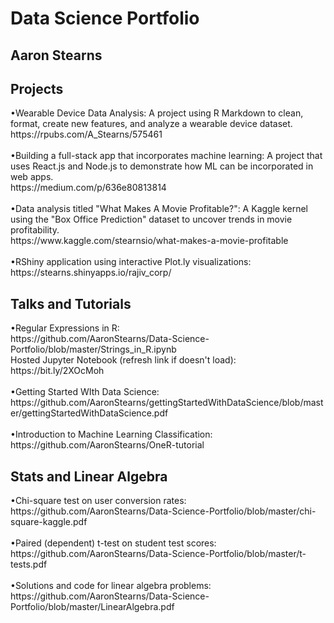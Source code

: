 # Data Science Portfolio
## Aaron Stearns 
<h2>Projects</h2>
•Wearable Device Data Analysis: A project using R Markdown to clean, format, create new features, and analyze a wearable device dataset.
<br>
https://rpubs.com/A_Stearns/575461
<br>
<br>
•Building a full-stack app that incorporates machine learning: A project that uses React.js and Node.js to demonstrate how ML can be incorporated in web apps.
<br>
https://medium.com/p/636e80813814
<br>
<br>
•Data analysis titled "What Makes A Movie Profitable?": A Kaggle kernel using the "Box Office Prediction" dataset to uncover trends in movie profitability.
<br> 
https://www.kaggle.com/stearnsio/what-makes-a-movie-profitable
<br>
<br>
•RShiny application using interactive Plot.ly visualizations:
<br>
https://stearns.shinyapps.io/rajiv_corp/
<br>
<h2>Talks and Tutorials</h2>
•Regular Expressions in R: 
<br>
https://github.com/AaronStearns/Data-Science-Portfolio/blob/master/Strings_in_R.ipynb 
<br>
Hosted Jupyter Notebook (refresh link if doesn't load): https://bit.ly/2XOcMoh  
<br>
<br>
•Getting Started WIth Data Science:
<br>
https://github.com/AaronStearns/gettingStartedWithDataScience/blob/master/gettingStartedWithDataScience.pdf
<br>
<br>
•Introduction to Machine Learning Classification: 
<br>
https://github.com/AaronStearns/OneR-tutorial


<br>
<h2>Stats and Linear Algebra</h2>
•Chi-square test on user conversion rates: 
<br>
https://github.com/AaronStearns/Data-Science-Portfolio/blob/master/chi-square-kaggle.pdf
<br>
<br>
•Paired (dependent) t-test on student test scores: 
<br>
https://github.com/AaronStearns/Data-Science-Portfolio/blob/master/t-tests.pdf
<br>
<br>
•Solutions and code for linear algebra problems: 
<br>
https://github.com/AaronStearns/Data-Science-Portfolio/blob/master/LinearAlgebra.pdf
